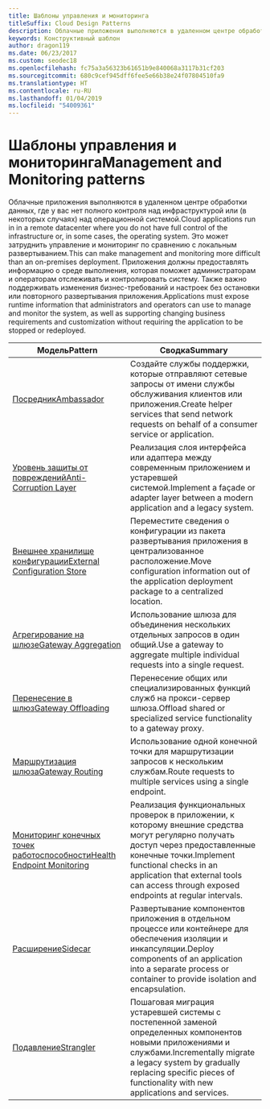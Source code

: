 ```yaml
---
title: Шаблоны управления и мониторинга
titleSuffix: Cloud Design Patterns
description: Облачные приложения выполняются в удаленном центре обработки данных, где у вас нет полного контроля над инфраструктурой или (в некоторых случаях) над операционной системой. Это может затруднить управление и мониторинг по сравнению с локальным развертыванием. Приложения должны предоставлять информацию о среде выполнения, которая поможет администраторам и операторам отслеживать и контролировать систему. Также важно поддерживать изменения бизнес-требований и настроек без остановки или повторного развертывания приложения.
keywords: Конструктивный шаблон
author: dragon119
ms.date: 06/23/2017
ms.custom: seodec18
ms.openlocfilehash: fc75a3a56323b61651b9e840068a3117b31cf203
ms.sourcegitcommit: 680c9cef945dff6fee5e66b38e24f07804510fa9
ms.translationtype: HT
ms.contentlocale: ru-RU
ms.lasthandoff: 01/04/2019
ms.locfileid: "54009361"
---
```

# <a name="management-and-monitoring-patterns"></a><span data-ttu-id="375b7-106">Шаблоны управления и мониторинга</span><span class="sxs-lookup"><span data-stu-id="375b7-106">Management and Monitoring patterns</span></span>

<span data-ttu-id="375b7-107">Облачные приложения выполняются в удаленном центре обработки данных, где у вас нет полного контроля над инфраструктурой или (в некоторых случаях) над операционной системой.</span><span class="sxs-lookup"><span data-stu-id="375b7-107">Cloud applications run in in a remote datacenter where you do not have full control of the infrastructure or, in some cases, the operating system.</span></span> <span data-ttu-id="375b7-108">Это может затруднить управление и мониторинг по сравнению с локальным развертыванием.</span><span class="sxs-lookup"><span data-stu-id="375b7-108">This can make management and monitoring more difficult than an on-premises deployment.</span></span> <span data-ttu-id="375b7-109">Приложения должны предоставлять информацию о среде выполнения, которая поможет администраторам и операторам отслеживать и контролировать систему. Также важно поддерживать изменения бизнес-требований и настроек без остановки или повторного развертывания приложения.</span><span class="sxs-lookup"><span data-stu-id="375b7-109">Applications must expose runtime information that administrators and operators can use to manage and monitor the system, as well as supporting changing business requirements and customization without requiring the application to be stopped or redeployed.</span></span>

|                              <span data-ttu-id="375b7-110">Модель</span><span class="sxs-lookup"><span data-stu-id="375b7-110">Pattern</span></span>                               |                                                              <span data-ttu-id="375b7-111">Сводка</span><span class="sxs-lookup"><span data-stu-id="375b7-111">Summary</span></span>                                                              |
|--------------------------------------------------------------------|-----------------------------------------------------------------------------------------------------------------------------------|
|                   [<span data-ttu-id="375b7-112">Посредник</span><span class="sxs-lookup"><span data-stu-id="375b7-112">Ambassador</span></span>](../ambassador.md)                   |                 <span data-ttu-id="375b7-113">Создайте службы поддержки, которые отправляют сетевые запросы от имени службы обслуживания клиентов или приложения.</span><span class="sxs-lookup"><span data-stu-id="375b7-113">Create helper services that send network requests on behalf of a consumer service or application.</span></span>                 |
|        [<span data-ttu-id="375b7-114">Уровень защиты от повреждений</span><span class="sxs-lookup"><span data-stu-id="375b7-114">Anti-Corruption Layer</span></span>](../anti-corruption-layer.md)        |                       <span data-ttu-id="375b7-115">Реализация слоя интерфейса или адаптера между современным приложением и устаревшей системой.</span><span class="sxs-lookup"><span data-stu-id="375b7-115">Implement a façade or adapter layer between a modern application and a legacy system.</span></span>                       |
| [<span data-ttu-id="375b7-116">Внешнее хранилище конфигурации</span><span class="sxs-lookup"><span data-stu-id="375b7-116">External Configuration Store</span></span>](../external-configuration-store.md) |                <span data-ttu-id="375b7-117">Переместите сведения о конфигурации из пакета развертывания приложения в централизованное расположение.</span><span class="sxs-lookup"><span data-stu-id="375b7-117">Move configuration information out of the application deployment package to a centralized location.</span></span>                |
|          [<span data-ttu-id="375b7-118">Агрегирование на шлюзе</span><span class="sxs-lookup"><span data-stu-id="375b7-118">Gateway Aggregation</span></span>](../gateway-aggregation.md)          |                          <span data-ttu-id="375b7-119">Использование шлюза для объединения нескольких отдельных запросов в один общий.</span><span class="sxs-lookup"><span data-stu-id="375b7-119">Use a gateway to aggregate multiple individual requests into a single request.</span></span>                           |
|           [<span data-ttu-id="375b7-120">Перенесение в шлюз</span><span class="sxs-lookup"><span data-stu-id="375b7-120">Gateway Offloading</span></span>](../gateway-offloading.md)           |                              <span data-ttu-id="375b7-121">Перенесение общих или специализированных функций служб на прокси-сервер шлюза.</span><span class="sxs-lookup"><span data-stu-id="375b7-121">Offload shared or specialized service functionality to a gateway proxy.</span></span>                              |
|              [<span data-ttu-id="375b7-122">Маршрутизация шлюза</span><span class="sxs-lookup"><span data-stu-id="375b7-122">Gateway Routing</span></span>](../gateway-routing.md)              |                                   <span data-ttu-id="375b7-123">Использование одной конечной точки для маршрутизации запросов к нескольким службам.</span><span class="sxs-lookup"><span data-stu-id="375b7-123">Route requests to multiple services using a single endpoint.</span></span>                                    |
|   [<span data-ttu-id="375b7-124">Мониторинг конечных точек работоспособности</span><span class="sxs-lookup"><span data-stu-id="375b7-124">Health Endpoint Monitoring</span></span>](../health-endpoint-monitoring.md)   |   <span data-ttu-id="375b7-125">Реализация функциональных проверок в приложении, к которому внешние средства могут регулярно получать доступ через предоставленные конечные точки.</span><span class="sxs-lookup"><span data-stu-id="375b7-125">Implement functional checks in an application that external tools can access through exposed endpoints at regular intervals.</span></span>    |
|                      [<span data-ttu-id="375b7-126">Расширение</span><span class="sxs-lookup"><span data-stu-id="375b7-126">Sidecar</span></span>](../sidecar.md)                      |         <span data-ttu-id="375b7-127">Развертывание компонентов приложения в отдельном процессе или контейнере для обеспечения изоляции и инкапсуляции.</span><span class="sxs-lookup"><span data-stu-id="375b7-127">Deploy components of an application into a separate process or container to provide isolation and encapsulation.</span></span>          |
|                    [<span data-ttu-id="375b7-128">Подавление</span><span class="sxs-lookup"><span data-stu-id="375b7-128">Strangler</span></span>](../strangler.md)                    | <span data-ttu-id="375b7-129">Пошаговая миграция устаревшей системы с постепенной заменой определенных компонентов новыми приложениями и службами.</span><span class="sxs-lookup"><span data-stu-id="375b7-129">Incrementally migrate a legacy system by gradually replacing specific pieces of functionality with new applications and services.</span></span> |
